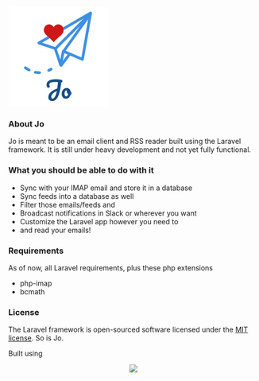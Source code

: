 

<img src="https://raw.githubusercontent.com/thgs/jo/master/public/logo.png">

### About Jo

Jo is meant to be an email client and RSS reader built using the Laravel framework. 
It is still under heavy development and not yet fully functional.

### What you should be able to do with it

* Sync with your IMAP email and store it in a database
* Sync feeds into a database as well
* Filter those emails/feeds and 
* Broadcast notifications in Slack or wherever you want
* Customize the Laravel app however you need to
* and read your emails!

### Requirements

As of now, all Laravel requirements, plus these php extensions 

* php-imap 
* bcmath


### License

The Laravel framework is open-sourced software licensed under the [MIT license](https://opensource.org/licenses/MIT).
So is Jo.

Built using
<p align="center"><img src="https://laravel.com/assets/img/components/logo-laravel.svg"></p>
